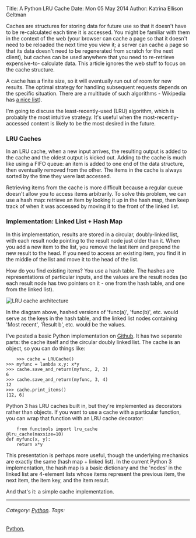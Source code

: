 Title: A Python LRU Cache
Date: Mon 05 May 2014
Author: Katrina Ellison Geltman

Caches are structures for storing data for future use so that it doesn't have
to be re-calculated each time it is accessed. You might be familiar with them
in the context of the web (your browser can cache a page so that it doesn't
need to be reloaded the next time you view it; a server can cache a page so
that its data doesn't need to be regenerated from scratch for the next
client), but caches can be used anywhere that you need to re-retrieve
expensive-to- calculate data. This article ignores the web stuff to focus on
the cache structure.

A cache has a finite size, so it will eventually run out of room for new
results. The optimal strategy for handling subsequent requests depends on the
specific situation. There are a multitude of such algorithms - Wikipedia has
[a nice list](https://en.wikipedia.org/wiki/Cache_algorithms)).

I'm going to discuss the least-recently-used (LRU) algorithm, which is
probably the most intuitive strategy. It's useful when the most-recently-
accessed content is likely to be the most desired in the future.

### LRU Caches

In an LRU cache, when a new input arrives, the resulting output is added to
the cache and the oldest output is kicked out. Adding to the cache is much
like using a FIFO queue: an item is added to one end of the data structure,
then eventually removed from the other. The items in the cache is always
sorted by the time they were last accessed.

Retrieving items from the cache is more difficult because a regular queue
doesn't allow you to access items arbitrarily. To solve this problem, we can
use a hash map: retrieve an item by looking it up in the hash map, then keep
track of when it was accessed by moving it to the front of the linked list.

### Implementation: Linked List + Hash Map

In this implementation, results are stored in a circular, doubly-linked list,
with each result node pointing to the result node just older than it. When you
add a new item to the list, you remove the last item and prepend the new
result to the head. If you need to access an existing item, you find it in the
middle of the list and move it to the head of the list.

How do you find existing items? You use a hash table. The hashes are
representations of particular inputs, and the values are the result nodes (so
each result node has two pointers on it - one from the hash table, and one
from the linked list).

![LRU cache architecture](/images/lru_cache.png)

In the diagram above, hashed versions of 'func(a)', 'func(b)', etc. would
serve as the keys in the hash table, and the linked list nodes containing
'Most recent', 'Result b', etc. would be the values.

I've posted a basic Python implementation on
[Github](https://github.com/KatrinaE/miniprojects/tree/master/lru-cache). It
has two separate parts: the cache itself and the circular doubly linked list.
The cache is an object, so you can do things like:

    
        >>> cache = LRUCache()
    >>> myfunc = lambda x,y: x*y
    >>> cache.save_and_return(myfunc, 2, 3)
    6
    >>> cache.save_and_return(myfunc, 3, 4)
    12
    >>> cache.print_items()
    [12, 6]
    

Python 3 has LRU caches built in, but they're implemented as decorators rather
than objects. If you want to use a cache with a particular function, you can
wrap that function with an LRU cache decorator:

    
        from functools import lru_cache
    @lru_cache(maxsize=10)
    def myfunc(x, y):
        return x*y
    

This presentation is perhaps more useful, though the underlying mechanics are
exactly the same (hash map + linked list). In the current Python 3
implementation, the hash map is a basic dictionary and the 'nodes' in the
linked list are 4-element lists whose items represent the previous item, the
next item, the item key, and the item result.

And that's it: a simple cache implementation.

* * *

###### Category: [Python](/category/python.html). Tags:
[Python](/tag/python.html),

